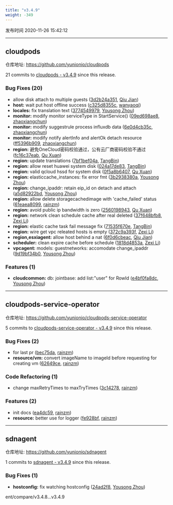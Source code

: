 ```yaml
---
title: "v3.4.9"
weight: -349
---
```


发布时间 2020-11-26 15:42:12

---
## cloudpods

仓库地址: https://github.com/yunionio/cloudpods

21 commits to [cloudpods - v3.4.9] since this release.

### Bug Fixes (20)
- allow disk attach to multiple guests ([3d2b24a351](https://github.com/yunionio/cloudpods/commit/3d2b24a35175ec2c5c798f512f64ad3d643e918d), [Qiu Jian](mailto:qiujian@yunionyun.com))
- **host:** wait put host offline success ([c325d8355c](https://github.com/yunionio/cloudpods/commit/c325d8355c3debb80e4af16916918854ac6601d0), [wanyaoqi](mailto:wanyaoqi@yunionyun.com))
- **locales:** fix translation text ([3774549979](https://github.com/yunionio/cloudpods/commit/37745499798d7d1237db934500cb799147511d42), [Yousong Zhou](mailto:zhouyousong@yunionyun.com))
- **monitor:** modify monitor serviceType in StartService() ([09ed698ae8](https://github.com/yunionio/cloudpods/commit/09ed698ae86b775cc41302f56c8a5e676e87b743), [zhaoxiangchun](mailto:1422928955@qq.com))
- **monitor:** modify suggestrule process influxdb data ([6e0d4cb35c](https://github.com/yunionio/cloudpods/commit/6e0d4cb35cdbd26d82f522d1e48e3c85902cf250), [zhaoxiangchun](mailto:1422928955@qq.com))
- **monitor:** modify notify alertInfo and alertOk detach resource ([ff5396b909](https://github.com/yunionio/cloudpods/commit/ff5396b90908207c473c5ca89a4b20d70bbb5528), [zhaoxiangchun](mailto:1422928955@qq.com))
- **region:** 避免OneCloud密码校验通过，公有云厂商密码校验不通过 ([fc16c37eab](https://github.com/yunionio/cloudpods/commit/fc16c37eab0101e78fc49905c667bae073ef78c8), [Qu Xuan](mailto:quxuan@yunionyun.com))
- **region:** update translations ([7bf1bef04a](https://github.com/yunionio/cloudpods/commit/7bf1bef04aeb0415b61b045a403a00412b9bd424), [TangBin](mailto:tangbin@yunion.cn))
- **region:** allow reset huawei system disk ([024a17de83](https://github.com/yunionio/cloudpods/commit/024a17de8382e785597fa4bbf836accd9d616ce1), [TangBin](mailto:tangbin@yunion.cn))
- **region:** valid qcloud hssd for system disk ([0f5a8b6407](https://github.com/yunionio/cloudpods/commit/0f5a8b6407931b9d31ae443edf7074d51bc4613e), [Qu Xuan](mailto:quxuan@yunionyun.com))
- **region:** elasticcache_instances: fix error fmt ([3b2938380a](https://github.com/yunionio/cloudpods/commit/3b2938380a5fc11289728618cdfdb876a4d22038), [Yousong Zhou](mailto:zhouyousong@yunionyun.com))
- **region:** change_ipaddr: retain eip_id on detach and attach ([a5d82922bd](https://github.com/yunionio/cloudpods/commit/a5d82922bdd9a927625cf89a2f208e14e786a8dd), [Yousong Zhou](mailto:zhouyousong@yunionyun.com))
- **region:** allow delete storagecachedimage with 'cache_failed' status ([61eaea8099](https://github.com/yunionio/cloudpods/commit/61eaea80998598c404482dcf0987897195dfe170), [rainzm](mailto:mjoycarry@gmail.com))
- **region:** avoid public ip bandwidth is zero ([2560198943](https://github.com/yunionio/cloudpods/commit/25601989438603e15aff5018f0a5f14c8d368302), [Qu Xuan](mailto:quxuan@yunionyun.com))
- **region:** network clean schedule cache after real deleted ([37f648bfb8](https://github.com/yunionio/cloudpods/commit/37f648bfb873018803bd27456c5f18c08ef6322e), [Zexi Li](mailto:zexi.li@qq.com))
- **region:** elastic cache task fail message fix ([71535f670e](https://github.com/yunionio/cloudpods/commit/71535f670e5e24a35174f08b3e8b7553eca7de65), [TangBin](mailto:tangbin@yunion.cn))
- **region:** wire get vpc releated hosts is empty ([372c9a393f](https://github.com/yunionio/cloudpods/commit/372c9a393f624b006d6faf56693ef21999b2534a), [Zexi Li](mailto:zexi.li@qq.com))
- **region,esxiagent:** allow host behind a nat ([6f0d6cbeac](https://github.com/yunionio/cloudpods/commit/6f0d6cbeac4f1e8372cdc25a2334466393266f17), [Qiu Jian](mailto:qiujian@yunionyun.com))
- **scheduler:** clean expire cache before schedule ([1818d4853a](https://github.com/yunionio/cloudpods/commit/1818d4853a173315ba455c6355ad1b1369ad6e95), [Zexi Li](mailto:zexi.li@qq.com))
- **vpcagent:** models: guestnetworks: accomodate change_ipaddr ([9d19bf34b0](https://github.com/yunionio/cloudpods/commit/9d19bf34b0dc676196fa038f068dc0f80a4eef89), [Yousong Zhou](mailto:zhouyousong@yunionyun.com))

### Features (1)
- **cloudcommon:** db: jointbase: add list:"user" for RowId ([e4bf0fa8dc](https://github.com/yunionio/cloudpods/commit/e4bf0fa8dc3cbfd24f68f50ace13c25b33f50890), [Yousong Zhou](mailto:zhouyousong@yunionyun.com))

[cloudpods - v3.4.9]: https://github.com/yunionio/cloudpods/compare/v3.4.8...v3.4.9
---
## cloudpods-service-operator

仓库地址: https://github.com/yunionio/cloudpods-service-operator

5 commits to [cloudpods-service-operator - v3.4.9] since this release.

### Bug Fixes (2)
- for last pr ([bec75da](https://github.com/yunionio/cloudpods-service-operator/commit/bec75dabce60b6fe41a146718ff0d379757caa4b), [rainzm](mailto:mjoycarry@gmail.com))
- **resource/vm:** convert imageName to imageId before requesting for creating vm ([62649ce](https://github.com/yunionio/cloudpods-service-operator/commit/62649ce888f46ab79a03a2f6ba87fc64cab95989), [rainzm](mailto:mjoycarry@gmail.com))

### Code Refactoring (1)
- change maxRetryTimes to maxTryTimes ([3c14278](https://github.com/yunionio/cloudpods-service-operator/commit/3c142785cf81fcbbe691c87c952d52d3ee05e1d7), [rainzm](mailto:mjoycarry@gmail.com))

### Features (2)
- init docs ([ea4dc59](https://github.com/yunionio/cloudpods-service-operator/commit/ea4dc5956d6b8000af5cdfacb78562afb4ba0f0d), [rainzm](mailto:mjoycarry@gmail.com))
- **resource:** better use for logger ([fe928bf](https://github.com/yunionio/cloudpods-service-operator/commit/fe928bffb707298196e63359506cdc24f5e5dfd9), [rainzm](mailto:mjoycarry@gmail.com))

[cloudpods-service-operator - v3.4.9]: https://github.com/yunionio/cloudpods-service-operator/compare/v3.4.8...v3.4.9
---
## sdnagent

仓库地址: https://github.com/yunionio/sdnagent

1 commits to [sdnagent - v3.4.9] since this release.

### Bug Fixes (1)
- **hostconfig:** fix watching hostconfig ([24ad2f8](https://github.com/yunionio/sdnagen/commit/24ad2f8cecf2d08c13a31ada1763acf596d5e7fd), [Yousong Zhou](mailto:zhouyousong@yunionyun.com))

[sdnagent - v3.4.9]: https://github.com/yunionio/sdnagent/compare/v3.4.8...v3.4.9
ent/compare/v3.4.8...v3.4.9
